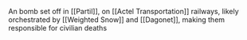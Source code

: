 An bomb set off in [[Partil]], on [[Actel Transportation]] railways, likely orchestrated by [[Weighted Snow]] and [[Dagonet]], making them responsible for civilian deaths

